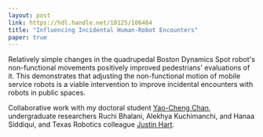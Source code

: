 ```yaml
---
layout: post
link: https://hdl.handle.net/10125/106464
title: "Influencing Incidental Human-Robot Encounters"
paper: true
---
```


Relatively simple changes in the quadrupedal Boston Dynamics Spot robot's non-functional movements positively improved pedestrians' evaluations of it. This demonstrates that adjusting the non-functional motion of mobile service robots is a viable intervention to improve incidental encounters with robots in public spaces.

Collaborative work with my doctoral student [Yao-Cheng Chan](https://yaochengchan.com/), undergraduate researchers Ruchi Bhalani, Alekhya Kuchimanchi, and Hanaa Siddiqui, and Texas Robotics colleague [Justin Hart](http://justinhart.net/).
